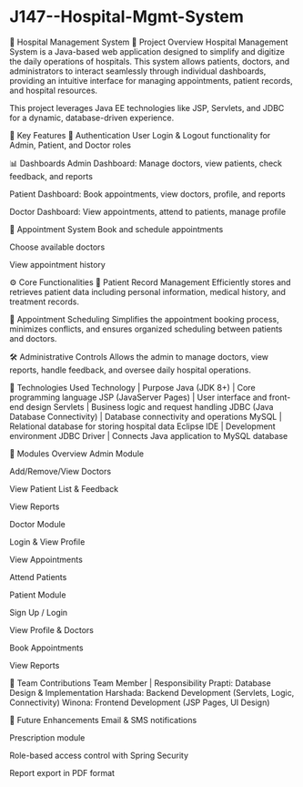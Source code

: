 # J147--Hospital-Mgmt-System
🏥 Hospital Management System
📌 Project Overview
Hospital Management System is a Java-based web application designed to simplify and digitize the daily operations of hospitals. This system allows patients, doctors, and administrators to interact seamlessly through individual dashboards, providing an intuitive interface for managing appointments, patient records, and hospital resources.

This project leverages Java EE technologies like JSP, Servlets, and JDBC for a dynamic, database-driven experience.

🚀 Key Features
🔐 Authentication
User Login & Logout functionality for Admin, Patient, and Doctor roles

📊 Dashboards
Admin Dashboard: Manage doctors, view patients, check feedback, and reports

Patient Dashboard: Book appointments, view doctors, profile, and reports

Doctor Dashboard: View appointments, attend to patients, manage profile

📅 Appointment System
Book and schedule appointments

Choose available doctors

View appointment history

⚙ Core Functionalities
🧾 Patient Record Management
Efficiently stores and retrieves patient data including personal information, medical history, and treatment records.

📆 Appointment Scheduling
Simplifies the appointment booking process, minimizes conflicts, and ensures organized scheduling between patients and doctors.

🛠 Administrative Controls
Allows the admin to manage doctors, view reports, handle feedback, and oversee daily hospital operations.

🧰 Technologies Used
Technology	|   Purpose
Java (JDK 8+)	|   Core programming language
JSP (JavaServer Pages) |	User interface and front-end design
Servlets	                      | Business logic and request handling
JDBC (Java Database Connectivity)	| Database connectivity and operations
MySQL                                  	| Relational database for storing hospital data
Eclipse IDE	|  Development environment
JDBC Driver	|  Connects Java application to MySQL database

📂 Modules Overview
Admin Module

Add/Remove/View Doctors

View Patient List & Feedback

View Reports

Doctor Module

Login & View Profile

View Appointments

Attend Patients

Patient Module

Sign Up / Login

View Profile & Doctors

Book Appointments

View Reports

👥 Team Contributions
Team Member |	Responsibility
Prapti: Database Design & Implementation
Harshada: Backend Development (Servlets, Logic, Connectivity)
Winona: Frontend Development (JSP Pages, UI Design)


📃 Future Enhancements
Email & SMS notifications

Prescription module

Role-based access control with Spring Security

Report export in PDF format

